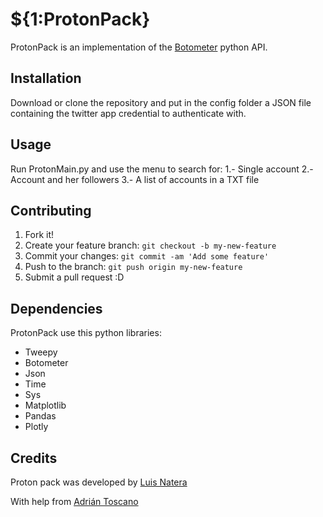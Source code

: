 # ${1:ProtonPack}
ProtonPack is an implementation of the
[Botometer](https://github.com/IUNetSci/botometer-python) python API.

## Installation
Download or clone the repository and put in the config folder a JSON file
containing the twitter app credential to authenticate with.

## Usage
Run ProtonMain.py and use the menu to search for:
1.- Single account
2.- Account and her followers
3.- A list of accounts in a TXT file

## Contributing
1. Fork it!
2. Create your feature branch: `git checkout -b my-new-feature`
3. Commit your changes: `git commit -am 'Add some feature'`
4. Push to the branch: `git push origin my-new-feature`
5. Submit a pull request :D

## Dependencies
ProtonPack use this python libraries:
  + Tweepy
  + Botometer
  + Json
  + Time
  + Sys
  + Matplotlib
  + Pandas
  + Plotly

## Credits
Proton pack was developed by [Luis Natera](https://github.com/nateraluis)

With help from [Adrián Toscano](https://github.com/GiltosMx)
